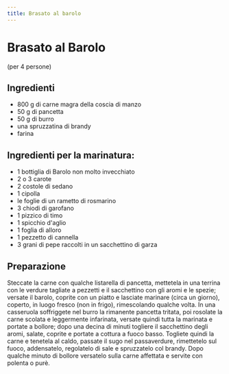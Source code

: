 ```yaml
---
title: Brasato al barolo
---
```

# Brasato al Barolo

(per 4 persone)

## Ingredienti

- 800 g di carne magra della coscia di manzo
- 50 g di pancetta
- 50 g di burro
- una spruzzatina di brandy
- farina

## Ingredienti per la marinatura:

- 1 bottiglia di Barolo non molto invecchiato
- 2 o 3 carote
- 2 costole di sedano
- 1 cipolla
- le foglie di un rametto di rosmarino
- 3 chiodi di garofano
- 1 pizzico di timo
- 1 spicchio d'aglio
- 1 foglia di alloro
- 1 pezzetto di cannella
- 3 grani di pepe raccolti in un sacchettino di garza
  
## Preparazione

Steccate la carne con qualche listarella di pancetta, mettetela in una terrina
con le verdure tagliate a pezzetti e il sacchettino con gli aromi e le spezie;
versate il barolo, coprite con un piatto e lasciate marinare (circa un giorno),
coperto, in luogo fresco (non in frigo), rimescolando qualche volta. 
In una casseruola soffriggete nel burro la rimanente pancetta tritata, poi
rosolate la carne scolata e leggermente infarinata, versate quindi tutta la
marinata e portate a bollore; dopo una decina di minuti togliere il sacchettino
degli aromi, salate, coprite e portate a cottura a fuoco basso. 
Togliete quindi la carne e tenetela al caldo, passate il sugo nel passaverdure,
rimettetelo sul fuoco, addensatelo, regolatelo di sale e spruzzatelo col brandy. 
Dopo qualche minuto di bollore versatelo sulla carne affettata e servite con
polenta o purè. 
